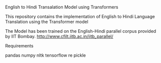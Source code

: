 English to Hindi Transalation Model using Transformers

This repository contains the implementation of English to Hindi Language Translation using the Transformer model 

The Model has been trained on the English-Hindi parallel corpus provided by IIT Bombay. http://www.cfilt.iitb.ac.in/iitb_parallel/

Requirements

pandas
numpy
nltk
tensorflow
re
pickle
